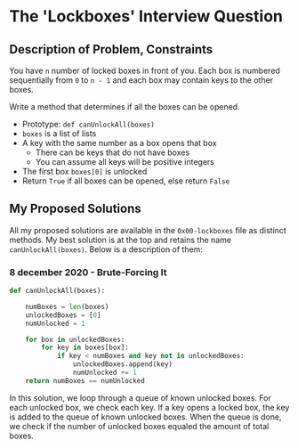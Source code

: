 # The 'Lockboxes' Interview Question

## Description of Problem, Constraints

You have `n` number of locked boxes in front of you. Each box is numbered sequentially from `0` to `n - 1` and each box may contain keys to the other boxes.

Write a method that determines if all the boxes can be opened.

* Prototype: `def canUnlockAll(boxes)`
* `boxes` is a list of lists
* A key with the same number as a box opens that box
    * There can be keys that do not have boxes
    * You can assume all keys will be positive integers
* The first box `boxes[0]` is unlocked
* Return `True` if all boxes can be opened, else return `False`

## My Proposed Solutions

All my proposed solutions are available in the `0x00-lockboxes` file as distinct methods. My best solution is at the top and retains the name `canUnlockAll(boxes)`. Below is a description of them:

### 8 december 2020 - Brute-Forcing It

```python
def canUnlockAll(boxes):

    numBoxes = len(boxes)
    unlockedBoxes = [0]
    numUnlocked = 1

    for box in unlockedBoxes:
        for key in boxes[box]:
            if key < numBoxes and key not in unlockedBoxes:
                unlockedBoxes.append(key)
                numUnlocked += 1
    return numBoxes == numUnlocked
```

In this solution, we loop through a queue of known unlocked boxes. For each unlocked box, we check each key. If a key opens a locked box, the key is added to the queue of known unlocked boxes. When the queue is done, we check if the number of unlocked boxes equaled the amount of total boxes.
